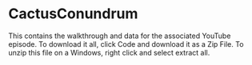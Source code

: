 # CactusConundrum

This contains the walkthrough and data for the associated YouTube episode. To download it all, click Code and download it as a Zip File. 
To unzip this file on a Windows, right click and select extract all.